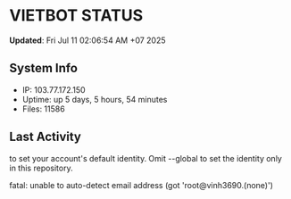 # VIETBOT STATUS
**Updated**: Fri Jul 11 02:06:54 AM +07 2025

## System Info
- IP: 103.77.172.150
- Uptime: up 5 days, 5 hours, 54 minutes
- Files: 11586

## Last Activity

to set your account's default identity.
Omit --global to set the identity only in this repository.

fatal: unable to auto-detect email address (got 'root@vinh3690.(none)')
